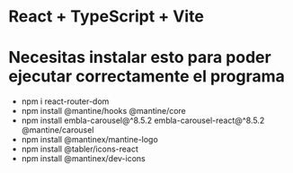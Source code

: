 # React + TypeScript + Vite

# Necesitas instalar esto para poder ejecutar correctamente el programa
* npm i react-router-dom
* npm install @mantine/hooks @mantine/core
* npm install embla-carousel@^8.5.2 embla-carousel-react@^8.5.2 @mantine/carousel
* npm install @mantinex/mantine-logo
* npm install @tabler/icons-react
* npm install @mantinex/dev-icons